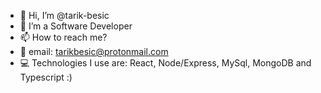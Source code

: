 - 👋 Hi, I’m @tarik-besic
- 👀 I’m a Software Developer
- 📫 How to reach me? 
- 📧 email: tarikbesic@protonmail.com
- 💻 Technologies I use are: React, Node/Express, MySql, MongoDB and Typescript :)


<!---
tarik-besic/tarik-besic is a ✨ special ✨ repository because its `README.md` (this file) appears on your GitHub profile.
You can click the Preview link to take a look at your changes.
--->
